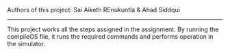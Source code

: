 Authors of this project:
Sai Aiketh REnukuntla & Ahad Siddqui

-------------------------------------------
This project works all the steps assigned in the assignment.
By running the compileOS file, it runs the required commands and performs operation in the simulator.
